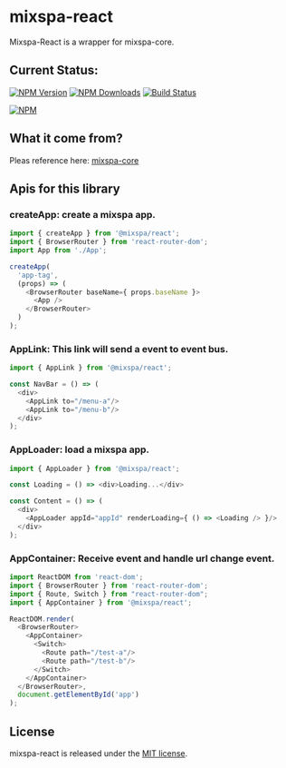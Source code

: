 # mixspa-react
Mixspa-React is a wrapper for mixspa-core.

## Current Status:

[![NPM Version](https://img.shields.io/npm/v/@mixspa/react.svg)](https://npmjs.org/package/@mixspa/react)
[![NPM Downloads](https://img.shields.io/npm/dm/@mixspa/react.svg)](https://npmjs.org/package/@mixspa/react)
[![Build Status](https://circleci.com/gh/mixspa/mixspa-react.svg?style=svg)](https://circleci.com/gh/mixspa/mixspa-react)

[![NPM](https://nodei.co/npm/@mixspa/react.png?downloads=true&downloadRank=true&stars=true)](https://nodei.co/npm/@mixspa/react/)

## What it come from?

Pleas reference here: [mixspa-core](https://github.com/mixspa/mixspa-core)

## Apis for this library

### createApp: create a mixspa app.

```js
import { createApp } from '@mixspa/react';
import { BrowserRouter } from 'react-router-dom';
import App from './App';

createApp(
  'app-tag',
  (props) => (
    <BrowserRouter baseName={ props.baseName }>
      <App />
    </BrowserRouter>
  )
);
```

### AppLink: This link will send a event to event bus.

```js
import { AppLink } from '@mixspa/react';

const NavBar = () => (
  <div>
    <AppLink to="/menu-a"/>
    <AppLink to="/menu-b"/>
  </div>
);
```

### AppLoader: load a mixspa app.

```js
import { AppLoader } from '@mixspa/react';

const Loading = () => <div>Loading...</div>

const Content = () => (
  <div>
    <AppLoader appId="appId" renderLoading={ () => <Loading /> }/>
  </div>
);
```

### AppContainer: Receive event and handle url change event.

```js
import ReactDOM from 'react-dom';
import { BrowserRouter } from 'react-router-dom';
import { Route, Switch } from "react-router-dom";
import { AppContainer } from '@mixspa/react';

ReactDOM.render(
  <BrowserRouter>
    <AppContainer>
      <Switch>
        <Route path="/test-a"/>
        <Route path="/test-b"/>
      </Switch>
    </AppContainer>
  </BrowserRouter>,
  document.getElementById('app')
);
```

## License

mixspa-react is released under the [MIT license](https://github.com/mixspa/mixspa-react/blob/master/LICENSE).

